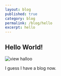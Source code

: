 ```yaml
---
layout: blog
published: true
category: blog
permalink: /blog/hello
excerpt: hello
---
```


## Hello World!

![view halloo]({{site.baseurl}}/assets/2014-03-12-blog1.png)

I guess I have a blog now.
